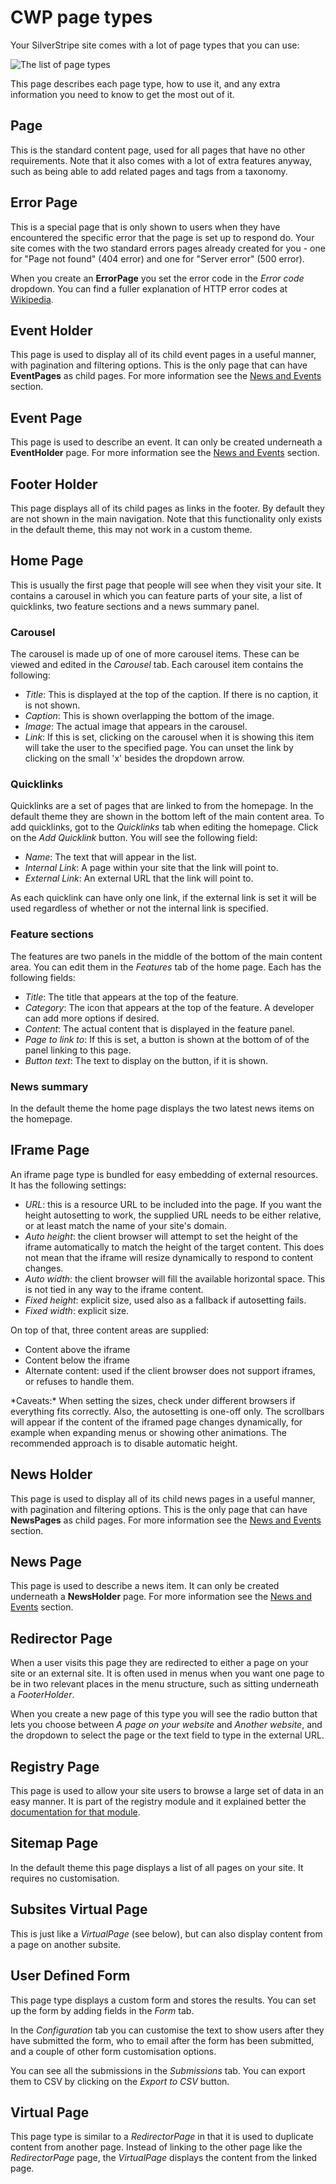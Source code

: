 # CWP page types

Your SilverStripe site comes with a lot of page types that you can use:

![The list of page types](_images/page-types.jpg)

This page describes each page type, how to use it, and any extra information you need to know to get the most out of
it.

## Page

This is the standard content page, used for all pages that have no other requirements. Note that it also comes with a
lot of extra features anyway, such as being able to add related pages and tags from a taxonomy.

## Error Page

This is a special page that is only shown to users when they have encountered the specific error that the page is set
up to respond do. Your site comes with the two standard errors pages already created for you - one for "Page not found"
(404 error) and one for "Server error" (500 error).

When you create an **ErrorPage** you set the error code in the *Error code* dropdown. You can find a fuller explanation
of HTTP error codes at [Wikipedia](http://en.wikipedia.org/wiki/List_of_HTTP_status_codes).

## Event Holder

This page is used to display all of its child event pages in a useful manner, with pagination and filtering options.
This is the only page that can have **EventPages** as child pages. For more information see the
[News and Events](news_events) section.

## Event Page

This page is used to describe an event. It can only be created underneath a **EventHolder** page. For more information
see the [News and Events](news_events) section.

## Footer Holder

This page displays all of its child pages as links in the footer. By default they are not shown in the main navigation.
Note that this functionality only exists in the default theme, this may not work in a custom theme.

## Home Page

This is usually the first page that people will see when they visit your site. It contains a carousel in which you can
feature parts of your site, a list of quicklinks, two feature sections and a news summary panel.

### Carousel

The carousel is made up of one of more carousel items. These can be viewed and edited in the *Carousel* tab. Each
carousel item contains the following:

 * *Title*: This is displayed at the top of the caption. If there is no caption, it is not shown.
 * *Caption*: This is shown overlapping the bottom of the image.
 * *Image*: The actual image that appears in the carousel.
 * *Link*: If this is set, clicking on the carousel when it is showing this item will take the user to the specified
page. You can unset the link by clicking on the small 'x' besides the dropdown arrow.

### Quicklinks

Quicklinks are a set of pages that are linked to from the homepage. In the default theme they are shown in the bottom
left of the main content area. To add quicklinks, got to the *Quicklinks* tab when editing the homepage. Click on the
*Add Quicklink* button. You will see the following field:

 * *Name*: The text that will appear in the list.
 * *Internal Link*: A page within your site that the link will point to.
 * *External Link*: An external URL that the link will point to.

As each quicklink can have only one link, if the external link is set it will be used regardless of whether or not the
internal link is specified.

### Feature sections

The features are two panels in the middle of the bottom of the main content area. You can edit them in the *Features*
tab of the home page. Each has the following fields:

 * *Title*: The title that appears at the top of the feature.
 * *Category*: The icon that appears at the top of the feature. A developer can add more options if desired.
 * *Content*: The actual content that is displayed in the feature panel.
 * *Page to link to*: If this is set, a button is shown at the bottom of of the panel linking to this page.
 * *Button text*: The text to display on the button, if it is shown.

### News summary

In the default theme the home page displays the two latest news items on the homepage.

## IFrame Page

An iframe page type is bundled for easy embedding of external resources. It has the following settings:

* *URL*: this is a resource URL to be included into the page. If you want the height autosetting to work, the supplied
URL needs to be either relative, or at least match the name of your site's domain.
* *Auto height*: the client browser will attempt to set the height of the iframe automatically to match the height of
the target content. This does not mean that the iframe will resize dynamically to respond to content changes.
* *Auto width*: the client browser will fill the available horizontal space. This is not tied in any way to the iframe
content.
* *Fixed height*: explicit size, used also as a fallback if autosetting fails.
* *Fixed width*: explicit size.

On top of that, three content areas are supplied:

* Content above the iframe
* Content below the iframe
* Alternate content: used if the client browser does not support iframes, or refuses to handle them.

<div class="notice" markdown='1'>
*Caveats:* When setting the sizes, check under different browsers if everything fits correctly. Also, the autosetting
is one-off only. The scrollbars will appear if the content of the iframed page changes dynamically, for example when
expanding menus or showing other animations. The recommended approach is to disable automatic height.
</div>

## News Holder

This page is used to display all of its child news pages in a useful manner, with pagination and filtering options.
This is the only page that can have **NewsPages** as child pages. For more information see the
[News and Events](news_events) section.

## News Page

This page is used to describe a news item. It can only be created underneath a **NewsHolder** page. For more
information see the [News and Events](news_events) section.

## Redirector Page

When a user visits this page they are redirected to either a page on your site or an external site. It is often used in
menus when you want one page to be in two relevant places in the menu structure, such as sitting underneath a
*FooterHolder*.

When you create a new page of this type you will see the radio button that lets you choose between *A page on your
website* and *Another website*, and the dropdown to select the page or the text field to type in the external URL.

## Registry Page

This page is used to allow your site users to browse a large set of data in an easy manner. It is part of the registry
module and it explained better the [documentation for that module](../../../registry/en).

## Sitemap Page

In the default theme this page displays a list of all pages on your site. It requires no customisation.

## Subsites Virtual Page

This is just like a *VirtualPage* (see below), but can also display content from a page on another subsite.

## User Defined Form

This page type displays a custom form and stores the results. You can set up the form by adding fields in the *Form*
tab.

In the *Configuration* tab you can customise the text to show users after they have submitted the form, who to email
after the form has been submitted, and a couple of other form customisation options.

You can see all the submissions in the *Submissions* tab. You can export them to CSV by clicking on the *Export to CSV*
button.

## Virtual Page

This page type is similar to a *RedirectorPage* in that it is used to duplicate content from another page. Instead of
linking to the other page like the *RedirectorPage* page, the *VirtualPage* displays the content from the linked page.